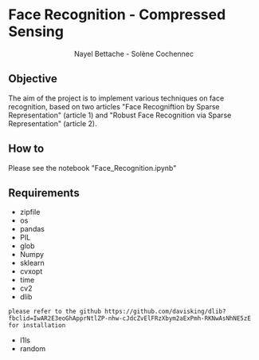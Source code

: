 # Face Recognition  -  Compressed Sensing

<center> Nayel Bettache - Solène Cochennec </center> 

## Objective

The aim of the project is to implement various techniques on face recognition, based on two articles "Face Recogniftion by Sparse Representation" (article 1) and "Robust Face Recognition via Sparse Representation" (article 2). 


## How to 
Please see the notebook "Face_Recognition.ipynb"


## Requirements 

- zipfile
- os 
- pandas 
- PIL
- glob 
- Numpy
- sklearn 
- cvxopt
- time
- cv2
- dlib

``please refer to the github https://github.com/davisking/dlib?fbclid=IwAR2E3eoGhApprNtlZP-nhw-cJdcZvElFRzXbym2aExPmh-RKNwAsNhNE5zE for installation ``
- l1ls
- random


